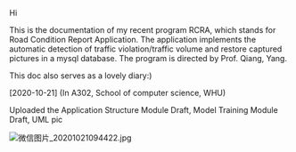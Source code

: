 Hi

This is the documentation of my recent program RCRA, which stands for Road Condition Report Application. The application implements the automatic detection of traffic violation/traffic volume and restore captured pictures in a mysql database. The program is directed by Prof. Qiang, Yang.

This doc also serves as a lovely diary:)

[2020-10-21] (In A302, School of computer science, WHU)

Uploaded the Application Structure Module Draft, Model Training Module Draft, UML pic 

![微信图片_20201021094422.jpg](https://i.loli.net/2020/10/21/BJjF6GClcbknydI.jpg)
